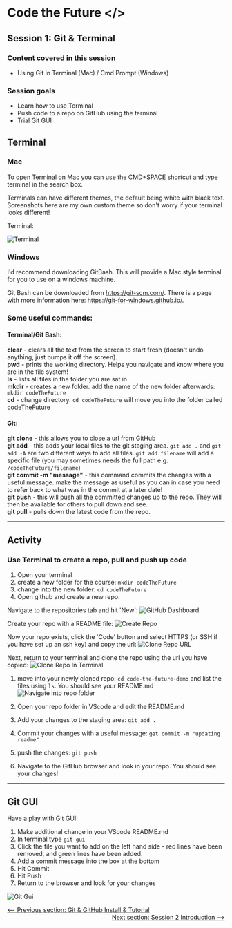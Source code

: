 # Code the Future </>

## Session 1: Git & Terminal

### Content covered in this session

- Using Git in Terminal (Mac) / Cmd Prompt (Windows)

### Session goals

- Learn how to use Terminal
- Push code to a repo on GitHub using the terminal
- Trial Git GUI

## Terminal

### Mac

To open Terminal on Mac you can use the CMD+SPACE shortcut and type terminal in the search box.

Terminals can have different themes, the default being white with black text. Screenshots here are my own custom theme so don't worry if your terminal looks different!

Terminal:

![Terminal](https://raw.githubusercontent.com/sarah-cic-uk/Code-the-Future/main/images/session1/terminal.png)

### Windows

I'd recommend downloading GitBash. This will provide a Mac style terminal for you to use on a windows machine.

Git Bash can be downloaded from https://git-scm.com/. There is a page with more information here: https://git-for-windows.github.io/.

### Some useful commands:

#### Terminal/Git Bash:

**clear** - clears all the text from the screen to start fresh (doesn't undo anything, just bumps it off the screen).   
**pwd** - prints the working directory. Helps you navigate and know where you are in the file system!   
**ls** - lists all files in the folder you are sat in   
**mkdir** - creates a new folder. add the name of the new folder afterwards: `mkdir codeTheFuture`   
**cd** - change directory. `cd codeTheFuture` will move you into the folder called codeTheFuture   

#### Git:

**git clone** - this allows you to close a url from GitHub   
**git add** - this adds your local files to the git staging area. `git add .` and `git add -A` are two different ways to add all files. `git add filename` will add a specific file (you may sometimes needs the full path e.g. `/codeTheFuture/filename`)   
**git commit -m "message"** - this command commits the changes with a useful message. make the message as useful as you can in case you need to refer back to what was in the commit at a later date!   
**git push** - this will push all the committed changes up to the repo. They will then be available for others to pull down and see.   
**git pull** - pulls down the latest code from the repo.   

---

## Activity

### Use Terminal to create a repo, pull and push up code

1. Open your terminal
1. create a new folder for the course: `mkdir codeTheFuture`
1. change into the new folder: `cd codeTheFuture`
1. Open github and create a new repo:

Navigate to the repositories tab and hit 'New':
![GitHub Dashboard](https://raw.githubusercontent.com/sarah-cic-uk/Code-the-Future/main/images/session1/github_dashboard.png)

Create your repo with a README file:
![Create Repo](https://raw.githubusercontent.com/sarah-cic-uk/Code-the-Future/main/images/session1/create_repo.png)

Now your repo exists, click the 'Code' button and select HTTPS (or SSH if you have set up an ssh key) and copy the url:
![Clone Repo URL](https://raw.githubusercontent.com/sarah-cic-uk/Code-the-Future/main/images/session1/clone_url.png)

Next, return to your terminal and clone the repo using the url you have copied:
![Clone Repo In Terminal](https://raw.githubusercontent.com/sarah-cic-uk/Code-the-Future/main/images/session1/clone.png)

1. move into your newly cloned repo: `cd code-the-future-demo` and list the files using `ls`. You should see your README.md
   ![Navigate into repo folder](https://raw.githubusercontent.com/sarah-cic-uk/Code-the-Future/main/images/session1/open_repo_folder.png)

1. Open your repo folder in VScode and edit the README.md
1. Add your changes to the staging area: `git add .`
1. Commit your changes with a useful message: `get commit -m "updating readme"`
1. push the changes: `git push`
1. Navigate to the GitHub browser and look in your repo. You should see your changes!

---

## Git GUI

Have a play with Git GUI!

1. Make additional change in your VScode README.md
1. In terminal type `git gui`
1. Click the file you want to add on the left hand side - red lines have been removed, and green lines have been added.
1. Add a commit message into the box at the bottom
1. Hit Commit
1. Hit Push
1. Return to the browser and look for your changes

![Git Gui](https://raw.githubusercontent.com/sarah-cic-uk/Code-the-Future/main/images/session1/gitgui.png)

<div style="width: 100%">
<a href='intro_to_github.md'><-- Previous section: Git & GitHub Install & Tutorial</a>
<div align="right"><a  href='../session-2/README.md'>Next section: Session 2 Introduction --></a></div>
</div>
